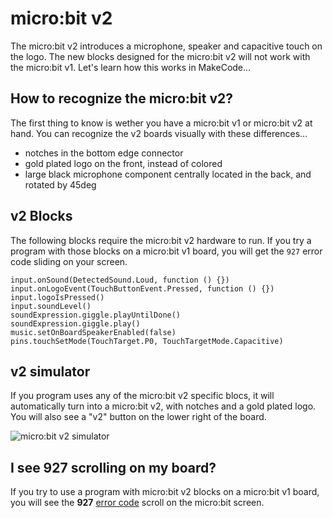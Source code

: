 # micro:bit v2

The micro:bit v2 introduces a microphone, speaker and capacitive touch on the logo. The new blocks designed for the micro:bit v2 will not work with the micro:bit v1. 
Let's learn how this works in MakeCode...

## How to recognize the micro:bit v2?

The first thing to know is wether you have a micro:bit v1 or micro:bit v2 at hand. You can recognize the v2 boards visually with these differences...

* notches in the bottom edge connector
* gold plated logo on the front, instead of colored
* large black microphone component centrally located in the back, and rotated by 45deg

## v2 Blocks

The following blocks require the micro:bit v2 hardware to run. If you try a program with those blocks on a micro:bit v1 board, you will get the ``927`` error code sliding on your screen.

```cards
input.onSound(DetectedSound.Loud, function () {})
input.onLogoEvent(TouchButtonEvent.Pressed, function () {})
input.logoIsPressed()
input.soundLevel()
soundExpression.giggle.playUntilDone()
soundExpression.giggle.play()
music.setOnBoardSpeakerEnabled(false)
pins.touchSetMode(TouchTarget.P0, TouchTargetMode.Capacitive)
```

## v2 simulator

If you program uses any of the micro:bit v2 specific blocs, it will automatically turn into a micro:bit v2, with notches and a gold plated logo. You will also see a "v2" button on the lower right of the board.

![micro:bit v2 simulator](/static/v2/simulator.png)

## I see 927 scrolling on my board?

If you try to use a program with micro:bit v2 blocks on a micro:bit v1 board, you will see the **927** [error code](/device/error-codes) scroll on the micro:bit screen.